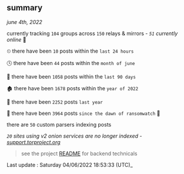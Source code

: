 
## summary
_june 4th, 2022_

currently tracking `104` groups across `150` relays & mirrors - _`51` currently online_ 📡

⏲ there have been `10` posts within the `last 24 hours`

🕓 there have been `44` posts within the `month of june`

📅 there have been `1058` posts within the `last 90 days`

🏚 there have been `1678` posts within the `year of 2022`

🚀 there have been `2252` posts `last year`

🦕 there have been `3964` posts `since the dawn of ransomwatch` 🐣

there are `50` custom parsers indexing posts

_`20` sites using v2 onion services are no longer indexed - [support.torproject.org](https://support.torproject.org/onionservices/v2-deprecation/)_

> see the project [README](https://github.com/jmousqueton/ransomwatch#readme) for backend technicals



Last update : Saturday 04/06/2022 18:53:33 (UTC)_

